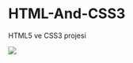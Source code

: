 # HTML-And-CSS3
HTML5 ve CSS3 projesi


![](https://media0.giphy.com/media/26tn33aiTi1jkl6H6/giphy.gif)
